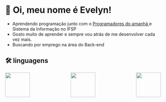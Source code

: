 # :wave: Oi, meu nome é Evelyn! 

- Aprendendo programação junto com o [Programadores do amanhã ](https://programadoresdoamanha.org.br/pt) e Sistema da Informação no IFSP
- Gosto muito de aprender e sempre vou atrás de me desenvolver cada vez mais.
- Buscando por emprego na área do Back-end

## :hammer_and_wrench: linguagens
<div style='display:flex; justify-content:space-between;'>
<img width='80cm' src="https://cdn.jsdelivr.net/gh/devicons/devicon@latest/icons/html5/html5-original.svg" />
<img width='80cm' src="https://cdn.jsdelivr.net/gh/devicons/devicon@latest/icons/css3/css3-original.svg" />
<img width= '80cm' src="https://cdn.jsdelivr.net/gh/devicons/devicon@latest/icons/javascript/javascript-original.svg" />
</div>
